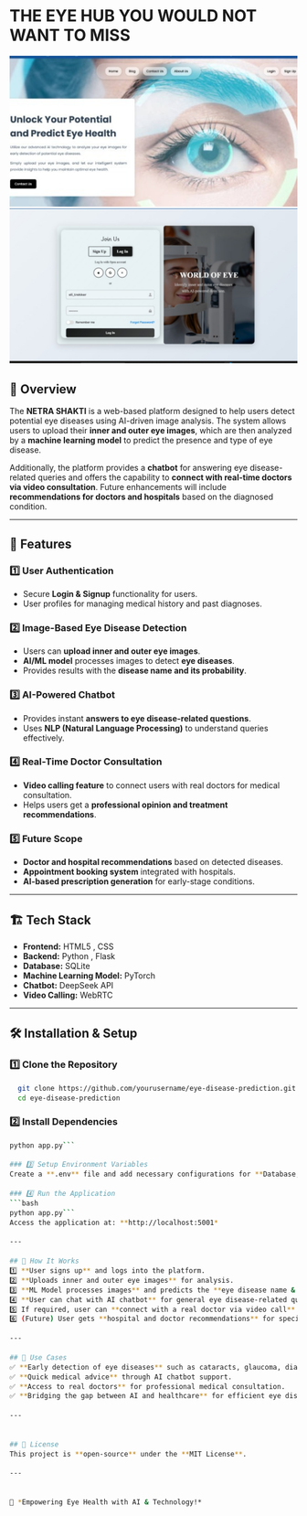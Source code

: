 # THE EYE HUB YOU WOULD NOT WANT TO MISS

![First Img](https://github.com/Shrutakeerti/Netra-Shakti/blob/main/WhatsApp%20Image%202025-05-18%20at%201.19.33%20PM.jpeg)
![2nd Img](https://github.com/Shrutakeerti/Netra-Shakti/blob/main/WhatsApp%20Image%202025-05-18%20at%201.19.45%20PM.jpeg)



## 📌 Overview
The **NETRA SHAKTI** is a web-based platform designed to help users detect potential eye diseases using AI-driven image analysis. The system allows users to upload their **inner and outer eye images**, which are then analyzed by a **machine learning model** to predict the presence and type of eye disease.

Additionally, the platform provides a **chatbot** for answering eye disease-related queries and offers the capability to **connect with real-time doctors via video consultation**. Future enhancements will include **recommendations for doctors and hospitals** based on the diagnosed condition.

---

## 🚀 Features
### 1️⃣ User Authentication
- Secure **Login & Signup** functionality for users.
- User profiles for managing medical history and past diagnoses.

### 2️⃣ Image-Based Eye Disease Detection
- Users can **upload inner and outer eye images**.
- **AI/ML model** processes images to detect **eye diseases**.
- Provides results with the **disease name and its probability**.

### 3️⃣ AI-Powered Chatbot
- Provides instant **answers to eye disease-related questions**.
- Uses **NLP (Natural Language Processing)** to understand queries effectively.

### 4️⃣ Real-Time Doctor Consultation
- **Video calling feature** to connect users with real doctors for medical consultation.
- Helps users get a **professional opinion and treatment recommendations**.

### 5️⃣ Future Scope
- **Doctor and hospital recommendations** based on detected diseases.
- **Appointment booking system** integrated with hospitals.
- **AI-based prescription generation** for early-stage conditions.

---

## 🏗️ Tech Stack
- **Frontend:** HTML5 , CSS
- **Backend:** Python , Flask
- **Database:** SQLite
- **Machine Learning Model:** PyTorch
- **Chatbot:**  DeepSeek API 
- **Video Calling:** WebRTC 

---

## 🛠️ Installation & Setup
### 1️⃣ Clone the Repository
```bash
  git clone https://github.com/yourusername/eye-disease-prediction.git
  cd eye-disease-prediction
```

### 2️⃣ Install Dependencies
```bash
python app.py```

### 3️⃣ Setup Environment Variables
Create a **.env** file and add necessary configurations for **Database, API keys, and Authentication settings**.

### 4️⃣ Run the Application
```bash
python app.py```
Access the application at: **http://localhost:5001*

---

## 🎯 How It Works
1️⃣ **User signs up** and logs into the platform.
2️⃣ **Uploads inner and outer eye images** for analysis.
3️⃣ **ML Model processes images** and predicts the **eye disease name & probability**.
4️⃣ **User can chat with AI chatbot** for general eye disease-related questions.
5️⃣ If required, user can **connect with a real doctor via video call** for further consultation.
6️⃣ (Future) User gets **hospital and doctor recommendations** for specialized treatment.

---

## 🏥 Use Cases
✅ **Early detection of eye diseases** such as cataracts, glaucoma, diabetic retinopathy, etc.
✅ **Quick medical advice** through AI chatbot support.
✅ **Access to real doctors** for professional medical consultation.
✅ **Bridging the gap between AI and healthcare** for efficient eye disease management.

---


## 📝 License
This project is **open-source** under the **MIT License**.

---


🚀 *Empowering Eye Health with AI & Technology!*



